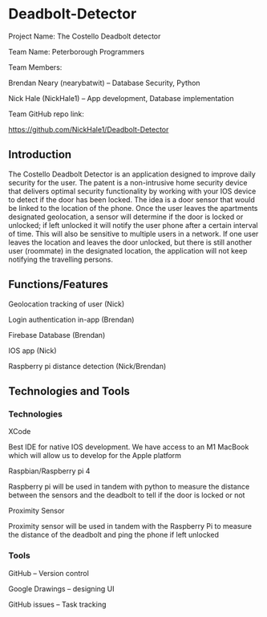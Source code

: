 # Deadbolt-Detector
Project Name: The Costello Deadbolt detector 

Team Name: Peterborough Programmers 

Team Members: 

Brendan Neary (nearybatwit) – Database Security, Python 

Nick Hale (NickHale1) – App development, Database implementation 

Team GitHub repo link:  

https://github.com/NickHale1/Deadbolt-Detector 





## Introduction 

The Costello Deadbolt Detector is an application designed to improve daily security for the user. The patent is a non-intrusive home security device that delivers optimal security functionality by working with your IOS device to detect if the door has been locked. The idea is a door sensor that would be linked to the location of the phone. Once the user leaves the apartments designated geolocation, a sensor will determine if the door is locked or unlocked; if left unlocked it will notify the user phone after a certain interval of time. This will also be sensitive to multiple users in a network. If one user leaves the location and leaves the door unlocked, but there is still another user (roommate) in the designated location, the application will not keep notifying the travelling persons. 






## Functions/Features 

Geolocation tracking of user (Nick) 

Login authentication in-app (Brendan) 

Firebase Database (Brendan) 

IOS app (Nick) 

Raspberry pi distance detection (Nick/Brendan) 

## Technologies and Tools 

### Technologies 

XCode 

Best IDE for native IOS development. We have access to an M1 MacBook which will allow us to develop for the Apple platform 

Raspbian/Raspberry pi 4 

Raspberry pi will be used in tandem with python to measure the distance between the sensors and the deadbolt to tell if the door is locked or not 

Proximity Sensor 

Proximity sensor will be used in tandem with the Raspberry Pi to measure the distance of the deadbolt and ping the phone if left unlocked 




### Tools 

GitHub – Version control  

Google Drawings – designing UI 

GitHub issues – Task tracking 

 
